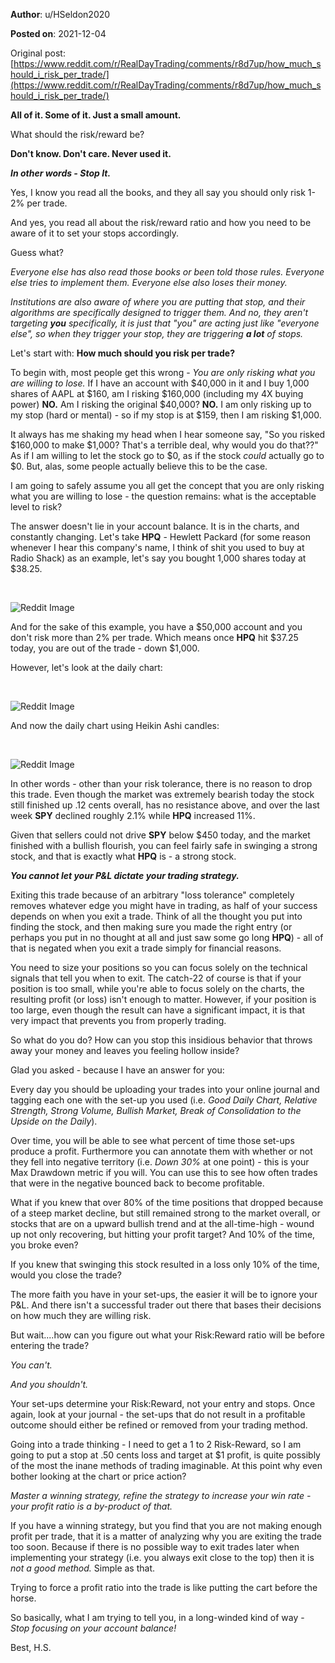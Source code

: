**Author**: u/HSeldon2020

**Posted on**: 2021-12-04

Original post: [https://www.reddit.com/r/RealDayTrading/comments/r8d7up/how_much_should_i_risk_per_trade/](https://www.reddit.com/r/RealDayTrading/comments/r8d7up/how_much_should_i_risk_per_trade/)

**All of it.  Some of it. Just a small amount.**

What should the risk/reward be?

**Don't know. Don't care. Never used it.**

***In other words - Stop It.***

Yes, I know you read all the books, and they all say you should only risk 1-2% per trade.  

And yes, you read all about the risk/reward ratio and how you need to be aware of it to set your stops accordingly.

Guess what? 

*Everyone else has also read those books or been told those rules.  Everyone else tries to implement them.  Everyone else also loses their money.*  

*Institutions are also aware of where you are putting that stop, and their algorithms are specifically designed to trigger them.  And no, they aren't targeting* ***you*** *specifically, it is just that "you" are acting just like "everyone else", so when they trigger your stop, they are triggering* ***a lot*** *of stops.*  

Let's start with: **How much should you risk per trade?**

To begin with, most people get this wrong - *You are only risking what you are willing to lose.*  If I have an account with $40,000 in it and I buy 1,000 shares of AAPL at $160, am I risking $160,000 (including my 4X buying power)  **NO.**  Am I risking the original $40,000? **NO.** I am only risking up to my stop (hard or mental)  - so if my stop is at $159, then I am risking $1,000.  

It always has me shaking my head when I hear someone say, "So you risked $160,000 to make $1,000? That's a terrible deal, why would you do that??"  As if I am willing to let the stock go to $0, as if the stock *could* actually go to $0.  But, alas, some people actually believe this to be the case.  

I am going to safely assume you all get the concept that you are only risking what you are willing to lose - the question remains: what is the acceptable level to risk?  

The answer doesn't lie in your account balance.  It is in the charts, and constantly changing.   Let's take  **HPQ** \- Hewlett Packard (for some reason whenever I hear this company's name, I think of shit you used to buy at Radio Shack) as an example, let's say you bought 1,000 shares today at $38.25.

&#x200B;

<img src="cache/images/00b3c09df9b6a17e48cc4b17b6cceed2.png" alt="Reddit Image">

And for the sake of this example, you have a $50,000 account and you don't risk more than 2% per trade.  Which means once **HPQ** hit $37.25 today, you are out of the trade - down $1,000.

However, let's look at the daily chart:

&#x200B;

<img src="cache/images/bee95c0e99f55daa5414d536bcec11bf.png" alt="Reddit Image">

And now the daily chart using Heikin Ashi candles: 

&#x200B;

<img src="cache/images/2ab27b051c6d240c7dbc9964cd4ea41e.png" alt="Reddit Image">

In other words - other than your risk tolerance, there is no reason to drop this trade.   Even though the market was extremely bearish today the stock still finished up .12 cents overall, has no resistance above, and over the last week **SPY** declined roughly 2.1% while **HPQ** increased 11%.  

Given that sellers could not drive **SPY** below $450 today, and the market finished with a bullish flourish, you can feel fairly safe in swinging a strong stock, and that is exactly what **HPQ** is - a strong stock.

***You cannot let your P&L dictate your trading strategy.***   

Exiting this trade because of an arbitrary "loss tolerance" completely removes whatever edge you might have in trading, as half of your success depends on when you exit a trade.  Think of all the thought you put into finding the stock, and then making sure you made the right entry (or perhaps you put in no thought at all and just saw some go long **HPQ**) - all of that is negated when you exit a trade simply for financial reasons. 

You need to size your positions so you can focus solely on the technical signals that tell you when to exit. The catch-22 of course is that if your position is too small, while you're able to focus solely on the charts, the resulting profit (or loss) isn't enough to matter.  However, if your position is too large, even though the result can have a significant impact, it is that very impact that prevents you from properly trading.

So what do you do?  How can you stop this insidious behavior that throws away your money and leaves you feeling hollow inside?  

Glad you asked - because I have an answer for you:

Every day you should be uploading your trades into your online journal and tagging each one with the set-up you used (i.e. *Good Daily Chart, Relative Strength, Strong Volume, Bullish Market, Break of Consolidation to the Upside on the Daily*).  

Over time, you will be able to see what percent of time those set-ups produce a profit.  Furthermore you can annotate them with whether or not they fell into negative territory (i.e. *Down 30%* at one point) - this is your Max Drawdown metric if you will.  You can use this to see how often trades that were in the negative bounced back to become profitable.

What if you knew that over 80% of the time positions that dropped because of a steep market decline, but still remained strong to the market overall, or stocks that are on a upward bullish trend and at the all-time-high - wound up not only recovering, but hitting your profit target?  And 10% of the time, you broke even?

If you knew that swinging this stock resulted in a loss only 10% of the time, would you close the trade?

The more faith you have in your set-ups, the easier it will be to ignore your P&L.  And there isn't a successful trader out there that bases their decisions on how much they are willing risk.

But wait....how can you figure out what your Risk:Reward ratio will be before entering the trade?  

*You can't.*  

*And you shouldn't.*  

Your set-ups determine your Risk:Reward, not your entry and stops.  Once again, look at your journal - the set-ups that do not result in a profitable outcome should either be refined or removed from your trading method.   

Going into a trade thinking - I need to get a 1 to 2 Risk-Reward, so I am going to put a stop at .50 cents loss and target at $1 profit, is quite possibly of the most the inane methods of trading imaginable.  At this point why even bother looking at the chart or price action?

*Master a winning strategy, refine the strategy to increase your win rate - your profit ratio is a by-product of that.*  

If you have a winning strategy, but you find that you are not making enough profit per trade, that it is a matter of analyzing why you are exiting the trade too soon. Because if there is no possible way to exit trades later when implementing your strategy (i.e. you always exit close to the top) then it is *not a good method.* Simple as that.

Trying to force a profit ratio into the trade is like putting the cart before the horse.

So basically, what I am trying to tell you, in a long-winded kind of way - *Stop focusing on your account balance!* 

Best, H.S.